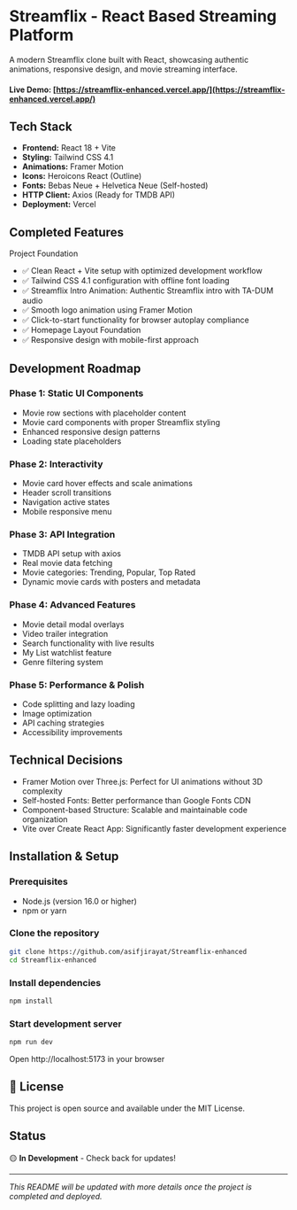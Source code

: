 # Streamflix - React Based Streaming Platform

A modern Streamflix clone built with React, showcasing authentic animations, responsive design, and movie streaming interface.

#### Live Demo: [https://streamflix-enhanced.vercel.app/](https://streamflix-enhanced.vercel.app/)

## Tech Stack

- **Frontend:** React 18 + Vite
- **Styling:** Tailwind CSS 4.1
- **Animations:** Framer Motion
- **Icons:** Heroicons React (Outline)
- **Fonts:** Bebas Neue + Helvetica Neue (Self-hosted)
- **HTTP Client:** Axios (Ready for TMDB API)
- **Deployment:** Vercel

## Completed Features

Project Foundation

- ✅ Clean React + Vite setup with optimized development workflow
- ✅ Tailwind CSS 4.1 configuration with offline font loading
- ✅ Streamflix Intro Animation: Authentic Streamflix intro with TA-DUM audio
- ✅ Smooth logo animation using Framer Motion
- ✅ Click-to-start functionality for browser autoplay compliance
- ✅ Homepage Layout Foundation
- ✅ Responsive design with mobile-first approach

## Development Roadmap

### Phase 1: Static UI Components

- Movie row sections with placeholder content
- Movie card components with proper Streamflix styling
- Enhanced responsive design patterns
- Loading state placeholders

### Phase 2: Interactivity

- Movie card hover effects and scale animations
- Header scroll transitions
- Navigation active states
- Mobile responsive menu

### Phase 3: API Integration

- TMDB API setup with axios
- Real movie data fetching
- Movie categories: Trending, Popular, Top Rated
- Dynamic movie cards with posters and metadata

### Phase 4: Advanced Features

- Movie detail modal overlays
- Video trailer integration
- Search functionality with live results
- My List watchlist feature
- Genre filtering system

### Phase 5: Performance & Polish

- Code splitting and lazy loading
- Image optimization
- API caching strategies
- Accessibility improvements

## Technical Decisions

- Framer Motion over Three.js: Perfect for UI animations without 3D complexity
- Self-hosted Fonts: Better performance than Google Fonts CDN
- Component-based Structure: Scalable and maintainable code organization
- Vite over Create React App: Significantly faster development experience

## Installation & Setup

### Prerequisites

- Node.js (version 16.0 or higher)
- npm or yarn

### Clone the repository

```bash
git clone https://github.com/asifjirayat/Streamflix-enhanced
cd Streamflix-enhanced
```

### Install dependencies

```bash
npm install
```

### Start development server

```bash
npm run dev
```

Open http://localhost:5173 in your browser

## 📄 License

This project is open source and available under the MIT License.

## Status

🟡 **In Development** - Check back for updates!

---

_This README will be updated with more details once the project is completed and deployed._
